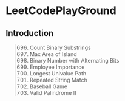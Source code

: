 # LeetCodePlayGround

## Introduction

>696. Count Binary Substrings
>695. Max Area of Island
>693. Binary Number with Alternating Bits
>609. Employee Importance
>687. Longest Univalue Path
>686. Repeated String Match
>682. Baseball Game
>680. Valid Palindrome II
